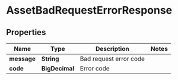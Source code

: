 

# AssetBadRequestErrorResponse


## Properties

| Name | Type | Description | Notes |
|------------ | ------------- | ------------- | -------------|
|**message** | **String** | Bad request error code |  |
|**code** | **BigDecimal** | Error code |  |



